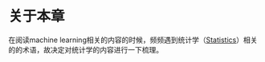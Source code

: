# 关于本章

在阅读machine learning相关的内容的时候，频频遇到统计学（[Statistics](https://en.wikipedia.org/wiki/Statistics)）相关的的术语，故决定对统计学的内容进行一下梳理。